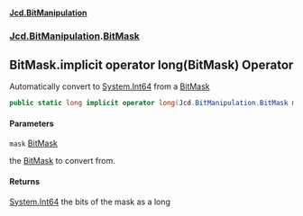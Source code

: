 #### [Jcd.BitManipulation](index.md 'index')
### [Jcd.BitManipulation](Jcd.BitManipulation.md 'Jcd.BitManipulation').[BitMask](Jcd.BitManipulation.BitMask.md 'Jcd.BitManipulation.BitMask')

## BitMask.implicit operator long(BitMask) Operator

Automatically convert to [System.Int64](https://docs.microsoft.com/en-us/dotnet/api/System.Int64 'System.Int64') from a [BitMask](Jcd.BitManipulation.BitMask.md 'Jcd.BitManipulation.BitMask')

```csharp
public static long implicit operator long(Jcd.BitManipulation.BitMask mask);
```
#### Parameters

<a name='Jcd.BitManipulation.BitMask.op_Implicitlong(Jcd.BitManipulation.BitMask).mask'></a>

`mask` [BitMask](Jcd.BitManipulation.BitMask.md 'Jcd.BitManipulation.BitMask')

the [BitMask](Jcd.BitManipulation.BitMask.md 'Jcd.BitManipulation.BitMask') to convert from.

#### Returns
[System.Int64](https://docs.microsoft.com/en-us/dotnet/api/System.Int64 'System.Int64')
the bits of the mask as a long